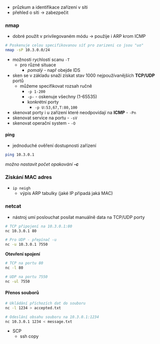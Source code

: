 - průzkum a identifikace zařízení v síti
- přehled o síti -> zabezpečit
### nmap
- dobré použít v privilegovaném módu -> použije i ARP krom ICMP
```bash
# Poskenuje celou specifikovanou síť pro zarizeni co jsou "uo"
nmap -sP 10.3.0.0/24
```
- možnosti rychlostí scanu `-T`
	- pro různé situace
		- *pomalý* - např obejde IDS
- sken se v základu snaží získat stav 1000 nejpoužívanějších **TCP/UDP** portů
	- můžeme specifikovat rozsah ručně 
		- `-p 1-200`
		- `-p-` - oskenuje všechny (1-65535)
		- konkrétní porty
			- `-p U:53,67,T:80,100`
- skenovat porty i u zařízení které neodpovídají na **ICMP** - `-Pn`
- skenovat service na portu - `-sV`
- skenovat operační system - `-O`

#### ping
- jednoduché ověření dostupnosti zařízení
```bash
ping 10.3.0.1
```
*možno nastavit počet opakování **-c***

### Získání MAC adres
- `ip neigh`
	- výpis ARP tabulky (jaké IP připadá jaká MAC)
### netcat
- nástroj umí poslouchat posílat manuálně data na TCP/UDP porty
```bash
# TCP připojení na 10.3.0.1:80
nc 10.3.0.1 80

# Pro UDP - přepínač -u
nc -u 10.3.0.1 7550
```

**Otevření spojení**
```bash
# TCP na portu 80
nc -l 80

# UDP na portu 7550
nc -ul 7550
```

#### Přenos souborů
```bash
# Ukládání příchozích dat do souboru
nc -l 1234 > accepted.txt
```

```bash
# Odeslání obsahu souboru na 10.3.0.1:1234
nc 10.3.0.1 1234 < message.txt 
```

- SCP
	- ssh copy